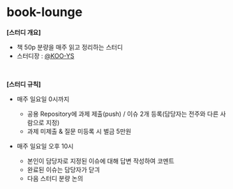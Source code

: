# book-lounge

**[스터디 개요]**
- 책 50p 분량을 매주 읽고 정리하는 스터디
- 스터디장 : [@KOO-YS](https://github.com/KOO-YS)

<br>

**[스터디 규칙]**
- 매주 일요일 0시까지 
  - 공용 Repository에 과제 제출(push) / 이슈 2개 등록(담당자는 전주와 다른 사람으로 지정)
  - 과제 미제출 & 질문 미등록 시 벌금 5만원

- 매주 일요일 오후 10시  
  - 본인이 담당자로 지정된 이슈에 대해 답변 작성하여 코멘트
  - 완료된 이슈는 담당자가 닫긔
  - 다음 스터디 분량 논의

